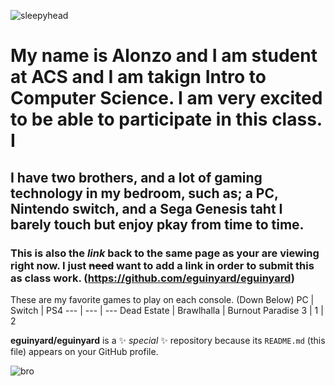 ![sleepyhead](https://i.pinimg.com/236x/95/e5/99/95e59975625dc8d3f1a3db90317c9053.jpg)
# My name is Alonzo and I am student at ACS and I am takign Intro to Computer Science. I am very excited to be able to participate in this class. I
## I have two brothers, and a lot of gaming technology in my bedroom, such as; a PC, Nintendo switch, and a Sega Genesis taht I barely touch but enjoy pkay from time to time. 
### This is also the *link* back to the same page as your are viewing right now. I just ~~need~~ want to add a link in order to submit this as **class work**. (https://github.com/eguinyard/eguinyard)

These are my favorite games to play on each console. (Down Below)
PC | Switch | PS4
--- | --- | ---
Dead Estate | Brawlhalla | Burnout Paradise
3 | 1 | 2

**eguinyard/eguinyard** is a ✨ _special_ ✨ repository because its `README.md` (this file) appears on your GitHub profile.

![bro](https://media.tenor.com/qKTBsktfhSgAAAAS/punch-blue-hoodie.gif)
